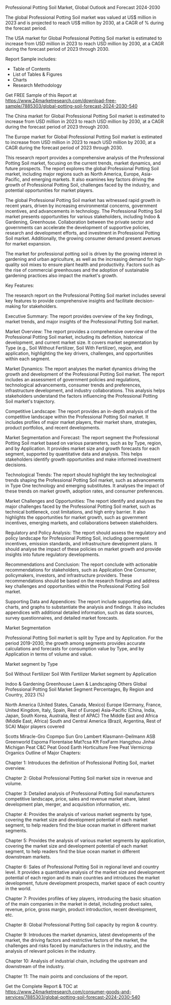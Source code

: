 Professional Potting Soil Market, Global Outlook and Forecast 2024-2030

The global Professional Potting Soil market was valued at US$ million in 2023 and is projected to reach US$ million by 2030, at a CAGR of % during the forecast period.

The USA market for Global Professional Potting Soil market is estimated to increase from USD million in 2023 to reach USD million by 2030, at a CAGR during the forecast period of 2023 through 2030.

Report Sample includes:
- Table of Contents
- List of Tables & Figures
- Charts
- Research Methodology

Get FREE Sample of this Report at https://www.24marketresearch.com/download-free-sample/7885303/global-potting-soil-forecast-2024-2030-540

The China market for Global Professional Potting Soil market is estimated to increase from USD million in 2023 to reach USD million by 2030, at a CAGR during the forecast period of 2023 through 2030.

The Europe market for Global Professional Potting Soil market is estimated to increase from USD million in 2023 to reach USD million by 2030, at a CAGR during the forecast period of 2023 through 2030.

This research report provides a comprehensive analysis of the Professional Potting Soil market, focusing on the current trends, market dynamics, and future prospects. The report explores the global Professional Potting Soil market, including major regions such as North America, Europe, Asia-Pacific, and emerging markets. It also examines key factors driving the growth of Professional Potting Soil, challenges faced by the industry, and potential opportunities for market players.

The global Professional Potting Soil market has witnessed rapid growth in recent years, driven by increasing environmental concerns, government incentives, and advancements in technology. The Professional Potting Soil market presents opportunities for various stakeholders, including Indoo & Gardening, Greenhouse. Collaboration between the private sector and governments can accelerate the development of supportive policies, research and development efforts, and investment in Professional Potting Soil market. Additionally, the growing consumer demand present avenues for market expansion.

The market for professional potting soil is driven by the growing interest in gardening and urban agriculture, as well as the increasing demand for high-quality soil mixes to ensure plant health and productivity. Factors such as the rise of commercial greenhouses and the adoption of sustainable gardening practices also impact the market's growth.

Key Features:

The research report on the Professional Potting Soil market includes several key features to provide comprehensive insights and facilitate decision-making for stakeholders.

Executive Summary: The report provides overview of the key findings, market trends, and major insights of the Professional Potting Soil market.

Market Overview: The report provides a comprehensive overview of the Professional Potting Soil market, including its definition, historical development, and current market size. It covers market segmentation by Type (e.g., Soil Without Fertilizer, Soil With Fertilizer), region, and application, highlighting the key drivers, challenges, and opportunities within each segment.

Market Dynamics: The report analyses the market dynamics driving the growth and development of the Professional Potting Soil market. The report includes an assessment of government policies and regulations, technological advancements, consumer trends and preferences, infrastructure development, and industry collaborations. This analysis helps stakeholders understand the factors influencing the Professional Potting Soil market's trajectory.

Competitive Landscape: The report provides an in-depth analysis of the competitive landscape within the Professional Potting Soil market. It includes profiles of major market players, their market share, strategies, product portfolios, and recent developments.

Market Segmentation and Forecast: The report segment the Professional Potting Soil market based on various parameters, such as by Type, region, and by Application. It provides market size and growth forecasts for each segment, supported by quantitative data and analysis. This helps stakeholders identify growth opportunities and make informed investment decisions.

Technological Trends: The report should highlight the key technological trends shaping the Professional Potting Soil market, such as advancements in Type One technology and emerging substitutes. It analyses the impact of these trends on market growth, adoption rates, and consumer preferences.

Market Challenges and Opportunities: The report identify and analyses the major challenges faced by the Professional Potting Soil market, such as technical bottleneck, cost limitations, and high entry barrier. It also highlights the opportunities for market growth, such as government incentives, emerging markets, and collaborations between stakeholders.

Regulatory and Policy Analysis: The report should assess the regulatory and policy landscape for Professional Potting Soil, including government incentives, emission standards, and infrastructure development plans. It should analyse the impact of these policies on market growth and provide insights into future regulatory developments.

Recommendations and Conclusion: The report conclude with actionable recommendations for stakeholders, such as Application One Consumer, policymakers, investors, and infrastructure providers. These recommendations should be based on the research findings and address key challenges and opportunities within the Professional Potting Soil market.

Supporting Data and Appendices: The report include supporting data, charts, and graphs to substantiate the analysis and findings. It also includes appendices with additional detailed information, such as data sources, survey questionnaires, and detailed market forecasts.

Market Segmentation

Professional Potting Soil market is split by Type and by Application. For the period 2019-2030, the growth among segments provides accurate calculations and forecasts for consumption value by Type, and by Application in terms of volume and value.

Market segment by Type

Soil Without Fertilizer
Soil With Fertilizer
Market segment by Application

Indoo & Gardening
Greenhouse
Lawn & Landscaping
Others
Global Professional Potting Soil Market Segment Percentages, By Region and Country, 2023 (%)

North America (United States, Canada, Mexico)
Europe (Germany, France, United Kingdom, Italy, Spain, Rest of Europe)
Asia-Pacific (China, India, Japan, South Korea, Australia, Rest of APAC)
The Middle East and Africa (Middle East, Africa)
South and Central America (Brazil, Argentina, Rest of SCA)
Major players covered

Scotts Miracle-Gro
Copmpo
Sun Gro
Lambert
Klasmann-Deilmann
ASB Greenworld
Espoma
Florentaise
Mat?csa Kft
FoxFarm
Hangzhou Jinhai
Michigan Peat
C&C Peat
Good Earth Horticulture
Free Peat
Vermicrop Organics
Outline of Major Chapters:

Chapter 1: Introduces the definition of Professional Potting Soil, market overview.

Chapter 2: Global Professional Potting Soil market size in revenue and volume.

Chapter 3: Detailed analysis of Professional Potting Soil manufacturers competitive landscape, price, sales and revenue market share, latest development plan, merger, and acquisition information, etc.

Chapter 4: Provides the analysis of various market segments by type, covering the market size and development potential of each market segment, to help readers find the blue ocean market in different market segments.

Chapter 5: Provides the analysis of various market segments by application, covering the market size and development potential of each market segment, to help readers find the blue ocean market in different downstream markets.

Chapter 6: Sales of Professional Potting Soil in regional level and country level. It provides a quantitative analysis of the market size and development potential of each region and its main countries and introduces the market development, future development prospects, market space of each country in the world.

Chapter 7: Provides profiles of key players, introducing the basic situation of the main companies in the market in detail, including product sales, revenue, price, gross margin, product introduction, recent development, etc.

Chapter 8: Global Professional Potting Soil capacity by region & country.

Chapter 9: Introduces the market dynamics, latest developments of the market, the driving factors and restrictive factors of the market, the challenges and risks faced by manufacturers in the industry, and the analysis of relevant policies in the industry.

Chapter 10: Analysis of industrial chain, including the upstream and downstream of the industry.

Chapter 11: The main points and conclusions of the report.

Get the Complete Report & TOC at https://www.24marketresearch.com/consumer-goods-and-services/7885303/global-potting-soil-forecast-2024-2030-540
